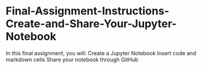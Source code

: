 # Final-Assignment-Instructions-Create-and-Share-Your-Jupyter-Notebook
In this final assignment, you will:      Create a Jupyter Notebook      Insert code and markdown cells      Share your notebook through GitHub
